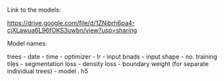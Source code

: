 Link to the models:

https://drive.google.com/file/d/1ZNibrh6pa4-cjXLawua6L96fOKS3uwbn/view?usp=sharing


Model names:

trees - date - time - optimizer - lr - input bnads - input shape - no. training tiles - segmentation loss - density loss - boundary weight (for separate individual trees) - model . h5
